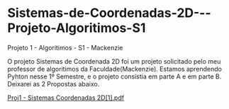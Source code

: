 # Sistemas-de-Coordenadas-2D---Projeto-Algoritimos-S1
Projeto 1 - Algoritimos - S1 - Mackenzie

O projeto Sistemas de Coordenada 2D foi um projeto solicitado pelo meu professor de algoritimos da Faculdade(Mackenzie). Estamos aprendendo Pyhton nesse 1º Semestre, e o projeto consistia em parte A e em parte B. Deixarei as 2 Propostas abaixo.

[Proj1 - Sistemas Coordenadas 2D[1].pdf](https://github.com/CarlosCosta18/Sistemas-de-Coordenadas-2D---Projeto-Algoritimos-S1/files/14813838/Proj1.-.Sistemas.Coordenadas.2D.1.pdf)
